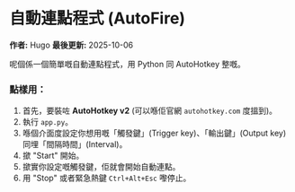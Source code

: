 # 自動連點程式 (AutoFire)

**作者:** Hugo
**最後更新:** 2025-10-06

呢個係一個簡單嘅自動連點程式，用 Python 同 AutoHotkey 整嘅。

### 點樣用：
1.  首先，要裝咗 **AutoHotkey v2** (可以喺佢官網 `autohotkey.com` 度搵到)。
2.  執行 `app.py`。
3.  喺個介面度設定你想用嘅「觸發鍵」(Trigger key)、「輸出鍵」(Output key) 同埋「間隔時間」(Interval)。
4.  撳 "Start" 開始。
5.  撳實你設定嘅觸發鍵，佢就會開始自動連點。
6.  用 "Stop" 或者緊急熱鍵 `Ctrl+Alt+Esc` 嚟停止。
